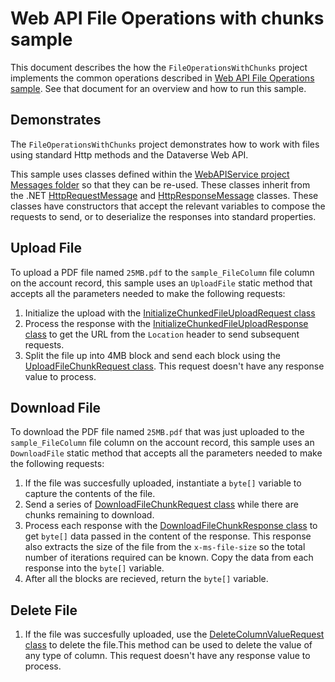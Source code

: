 ﻿# Web API File Operations with chunks sample

This document describes the how the `FileOperationsWithChunks` project implements the common operations described in [Web API File Operations sample](../README.md). See that document for an overview and how to run this sample.

## Demonstrates

The `FileOperationsWithChunks` project demonstrates how to work with files using standard Http methods and the Dataverse Web API.

This sample uses classes defined within the [WebAPIService project Messages folder](../../WebAPIService/Messages/) so that they can be re-used. These classes inherit from the .NET [HttpRequestMessage](https://learn.microsoft.com/en-us/dotnet/api/system.net.http.httprequestmessage?view=net-6.0) and [HttpResponseMessage](https://learn.microsoft.com/en-us/dotnet/api/system.net.http.httpresponsemessage?view=net-6.0) classes. These classes have constructors that accept the relevant variables to compose the requests to send, or to deserialize the responses into standard properties.

## Upload File

To upload a PDF file named `25MB.pdf` to the `sample_FileColumn` file column on the account record, this sample uses an `UploadFile` static method that accepts all the parameters needed to make the following requests:

1. Initialize the upload with the [InitializeChunkedFileUploadRequest class](../../WebAPIService/Messages/InitializeChunkedFileUploadRequest.cs)
1. Process the response with the [InitializeChunkedFileUploadResponse class](../../WebAPIService/Messages/InitializeChunkedFileUploadResponse.cs) to get the URL from the `Location` header to send subsequent requests.
1. Split the file up into 4MB block and send each block using the [UploadFileChunkRequest class](../../WebAPIService/Messages/UploadFileChunkRequest.cs). This request doesn't have any response value to process.


## Download File

To download the PDF file named `25MB.pdf` that was just uploaded to the `sample_FileColumn` file column on the account record, this sample uses an `DownloadFile` static method that accepts all the parameters needed to make the following requests:

1. If the file was succesfully uploaded, instantiate a `byte[]` variable to capture the contents of the file.
1. Send a series of [DownloadFileChunkRequest class](../../WebAPIService/Messages/DownloadFileChunkRequest.cs) while there are chunks remaining to download.
1. Process each response with the [DownloadFileChunkResponse class](../../WebAPIService/Messages/DownloadFileChunkResponse.cs) to get `byte[]` data passed in the content of the response. This response also extracts the size of the file from the `x-ms-file-size` so the total number of iterations required can be known. Copy the data from each response into the `byte[]` variable.
1. After all the blocks are recieved, return the `byte[]` variable.

## Delete File

1. If the file was succesfully uploaded, use the [DeleteColumnValueRequest class](../../WebAPIService/Messages/DeleteColumnValueRequest.cs) to delete the file.This method can be used to delete the value of any type of column. This request doesn't have any response value to process.